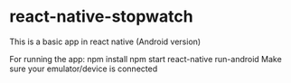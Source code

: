 # react-native-stopwatch
This is a basic app in react native (Android version)

For running the app:
npm install
npm start
react-native run-android 
Make sure your emulator/device is connected
